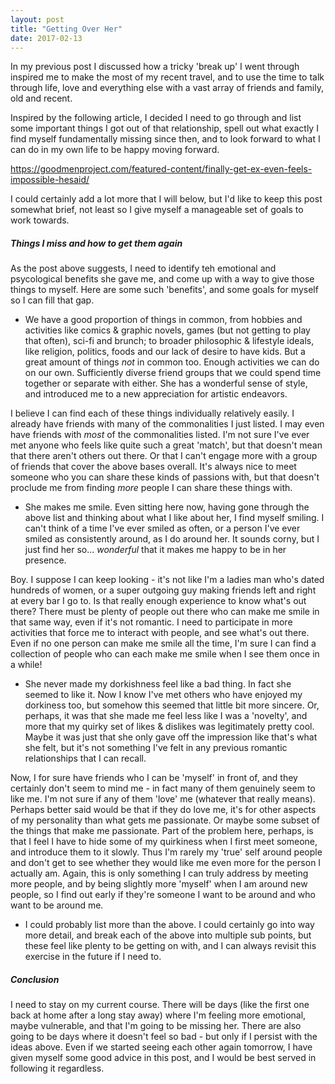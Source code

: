 ```yaml
---
layout: post
title: "Getting Over Her"
date: 2017-02-13
---
```


In my previous post I discussed how a tricky 'break up' I went through inspired me to make the most of my recent travel, and to use the time to talk through life, love and everything else with a vast array of friends and family, old and recent.

Inspired by the following article, I decided I need to go through and list some important things I got out of that relationship, spell out what exactly I find myself fundamentally missing since then, and to look forward to what I can do in my own life to be happy moving forward.

https://goodmenproject.com/featured-content/finally-get-ex-even-feels-impossible-hesaid/

I could certainly add a lot more that I will below, but I'd like to keep this post somewhat brief, not least so I give myself a manageable set of goals to work towards.

##### Things I miss and how to get them again

As the post above suggests, I need to identify teh emotional and psycological benefits she gave me, and come up with a way to give those things to myself. Here are some such 'benefits', and some goals for myself so I can fill that gap.

- We have a good proportion of things in common, from hobbies and activities like comics & graphic novels, games (but not getting to play that often), sci-fi and brunch; to broader philosophic & lifestyle ideals, like religion, politics, foods and our lack of desire to have kids. But a great amount of things _not_ in common too. Enough activities we can do on our own. Sufficiently diverse friend groups that we could spend time together or separate with either. She has a wonderful sense of style, and introduced me to a new appreciation for artistic endeavors.

I believe I can find each of these things individually relatively easily. I already have friends with many of the commonalities I just listed. I may even have friends with _most_ of the commonalities listed. I'm not sure I've ever met anyone who feels like quite such a great 'match', but that doesn't mean that there aren't others out there. Or that I can't engage more with a group of friends that cover the above bases overall. It's always nice to meet someone who you can share these kinds of passions with, but that doesn't proclude me from finding _more_ people I can share these things with.

- She makes me smile. Even sitting here now, having gone through the above list and thinking about what I like about her, I find myself smiling. I can't think of a time I've ever smiled as often, or a person I've ever smiled as consistently around, as I do around her. It sounds corny, but I just find her so... _wonderful_ that it makes me happy to be in her presence. 

Boy. I suppose I can keep looking - it's not like I'm a ladies man who's dated hundreds of women, or a super outgoing guy making friends left and right at every bar I go to. Is that really enough experience to know what's out there? There must be plenty of people out there who can make me smile in that same way, even if it's not romantic. I need to participate in more activities that force me to interact with people, and see what's out there. Even if no one person can make me smile all the time, I'm sure I can find a collection of people who can each make me smile when I see them once in a while!

- She never made my dorkishness feel like a bad thing. In fact she seemed to like it. Now I know I've met others who have enjoyed my dorkiness too, but somehow this seemed that little bit more sincere. Or, perhaps, it was that she made me feel less like I was a 'novelty', and more that my quirky set of likes & dislikes was legitimately pretty cool. Maybe it was just that she only gave off the impression like that's what she felt, but it's not something I've felt in any previous romantic relationships that I can recall.  

Now, I for sure have friends who I can be 'myself' in front of, and they certainly don't seem to mind me - in fact many of them genuinely seem to like me. I'm not sure if any of them 'love' me (whatever that really means). Perhaps better said would be that if they do love me, it's for other aspects of my personality than what gets me passionate. Or maybe some subset of the things that make me passionate. Part of the problem here, perhaps, is that I feel I have to hide some of my quirkiness when I first meet someone, and introduce them to it slowly. Thus I'm rarely my 'true' self around people and don't get to see whether they would like me even more for the person I actually am. Again, this is only something I can truly address by meeting more people, and by being slightly more 'myself' when I am around new people, so I find out early if they're someone I want to be around and who want to be around me.

- I could probably list more than the above. I could certainly go into way more detail, and break each of the above into multiple sub points, but these feel like plenty to be getting on with, and I can always revisit this exercise in the future if I need to.

##### Conclusion

I need to stay on my current course. There will be days (like the first one back at home after a long stay away) where I'm feeling more emotional, maybe vulnerable, and that I'm going to be missing her. There are also going to be days where it doesn't feel so bad - but only if I persist with the ideas above. Even if we started seeing each other again tomorrow, I have given myself some good advice in this post, and I would be best served in following it regardless.
